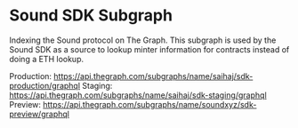 # Sound SDK Subgraph

Indexing the Sound protocol on The Graph. This subgraph is used by the Sound SDK as a source to lookup minter information for contracts instead of doing a ETH lookup.

Production: https://api.thegraph.com/subgraphs/name/saihaj/sdk-production/graphql
Staging: https://api.thegraph.com/subgraphs/name/saihaj/sdk-staging/graphql
Preview: https://api.thegraph.com/subgraphs/name/soundxyz/sdk-preview/graphql
